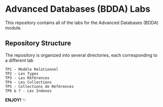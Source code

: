 # Advanced Databases (BDDA) Labs

This repository contains all of the labs for the Advanced Databases (BDDA) module.

## Repository Structure

The repository is organized into several directories, each corresponding to a different lab 

`TP1 - Modèle Relationnel`<br>
`TP2 - Les Types`<br>
`TP3 - Les Références`<br>
`TP4 - Les Collections`<br>
`TP5 - Collections de Références`<br>
`TP6 & 7 - Les Indexes`<br>

**ENJOY!** ✨
